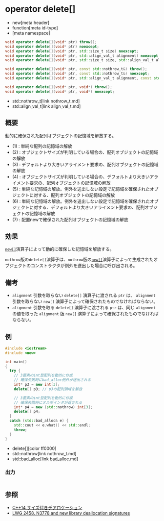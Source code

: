 # operator delete[]
* new[meta header]
* function[meta id-type]
* [meta namespace]

```cpp
void operator delete[](void* ptr) throw();                                                // (1) C++03 まで
void operator delete[](void* ptr) noexcept;                                               // (1) C++11 から
void operator delete[](void* ptr, std::size_t size) noexcept;                             // (2) C++14 から
void operator delete[](void* ptr, std::align_val_t alignment) noexcept;                   // (3) C++17 から
void operator delete[](void* ptr, std::size_t size, std::align_val_t alignment) noexcept; // (4) C++17 から

void operator delete[](void* ptr, const std::nothrow_t&) throw();                              // (5) C++03 まで
void operator delete[](void* ptr, const std::nothrow_t&) noexcept;                             // (6) C++11 から
void operator delete[](void* ptr, std::align_val_t alignment, const std::nothrow_t&) noexcept; // (7) C++17 から

void operator delete[](void* ptr, void*) throw();                                       // (8) C++03 まで
void operator delete[](void* ptr, void*) noexcept;                                      // (8) C++11 から
```
* std::nothrow_t[link nothrow_t.md]
* std::align_val_t[link align_val_t.md]

## 概要
動的に確保された配列オブジェクトの記憶域を解放する。

- (1) : 単純な配列の記憶域の解放
- (2) : オブジェクトサイズが判明している場合の、配列オブジェクトの記憶域の解放
- (3) : デフォルトより大きいアライメント要求の、配列オブジェクトの記憶域の解放
- (4) : オブジェクトサイズが判明している場合の、デフォルトより大きいアライメント要求の、配列オブジェクトの記憶域の解放
- (5) : 単純な記憶域の解放。例外を送出しない設定で記憶域を確保されたオブジェクトに対する、配列オブジェクトの記憶域の解放
- (6) : 単純な記憶域の解放。例外を送出しない設定で記憶域を確保されたオブジェクトに対する、デフォルトより大きいアライメント要求の、配列オブジェクトの記憶域の解放
- (7) : 配置newで確保された配列オブジェクトの記憶域の解放


## 効果
[`new[]`](op_new[].md)演算子によって動的に確保した記憶域を解放する。

`nothrow`版の`delete[]`演算子は、`nothrow`版の[`new[]`](op_new[].md)演算子によって生成されたオブジェクトのコンストラクタが例外を送出した場合に呼び出される。


## 備考
- `alignment` 引数を取らない `delete[]` 演算子に渡される `ptr` は、 `alignment` 引数を取らない `new[]` 演算子によって確保されたものでなければならない。
- `alignment` 引数を取る `delete[]` 演算子に渡される `ptr` は、同じ `alignment` の値を取った `alignment` 版 `new[]` 演算子によって確保されたものでなければならない。


## 例
```cpp example
#include <iostream>
#include <new>

int main()
{
  try {
    // 3要素のint型配列を動的に作成
    // 確保失敗時にbad_alloc例外が送出される
    int* p3 = new int[3];
    delete[] p3; // p3の配列領域を解放

    // 3要素のint型配列を動的に作成
    // 確保失敗時にヌルポインタが返される
    int* p4 = new (std::nothrow) int[3];
    delete[] p4;
  }
  catch (std::bad_alloc& e) {
    std::cout << e.what() << std::endl;
    throw;
  }
}
```
* delete[][color ff0000]
* std::nothrow[link nothrow_t.md]
* std::bad_alloc[link bad_alloc.md]

### 出力
```
```

## 参照
- [C++14 サイズ付きデアロケーション](/lang/cpp14/sized_deallocation.md)
- [LWG 2458. N3778 and new library deallocation signatures](https://wg21.cmeerw.net/lwg/issue2458)
